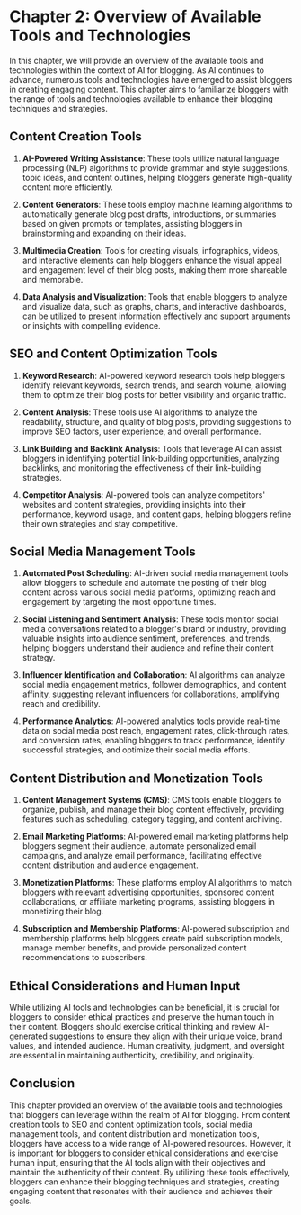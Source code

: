 Chapter 2: Overview of Available Tools and Technologies
=======================================================

In this chapter, we will provide an overview of the available tools and technologies within the context of AI for blogging. As AI continues to advance, numerous tools and technologies have emerged to assist bloggers in creating engaging content. This chapter aims to familiarize bloggers with the range of tools and technologies available to enhance their blogging techniques and strategies.

Content Creation Tools
----------------------

1. **AI-Powered Writing Assistance**: These tools utilize natural language processing (NLP) algorithms to provide grammar and style suggestions, topic ideas, and content outlines, helping bloggers generate high-quality content more efficiently.

2. **Content Generators**: These tools employ machine learning algorithms to automatically generate blog post drafts, introductions, or summaries based on given prompts or templates, assisting bloggers in brainstorming and expanding on their ideas.

3. **Multimedia Creation**: Tools for creating visuals, infographics, videos, and interactive elements can help bloggers enhance the visual appeal and engagement level of their blog posts, making them more shareable and memorable.

4. **Data Analysis and Visualization**: Tools that enable bloggers to analyze and visualize data, such as graphs, charts, and interactive dashboards, can be utilized to present information effectively and support arguments or insights with compelling evidence.

SEO and Content Optimization Tools
----------------------------------

1. **Keyword Research**: AI-powered keyword research tools help bloggers identify relevant keywords, search trends, and search volume, allowing them to optimize their blog posts for better visibility and organic traffic.

2. **Content Analysis**: These tools use AI algorithms to analyze the readability, structure, and quality of blog posts, providing suggestions to improve SEO factors, user experience, and overall performance.

3. **Link Building and Backlink Analysis**: Tools that leverage AI can assist bloggers in identifying potential link-building opportunities, analyzing backlinks, and monitoring the effectiveness of their link-building strategies.

4. **Competitor Analysis**: AI-powered tools can analyze competitors' websites and content strategies, providing insights into their performance, keyword usage, and content gaps, helping bloggers refine their own strategies and stay competitive.

Social Media Management Tools
-----------------------------

1. **Automated Post Scheduling**: AI-driven social media management tools allow bloggers to schedule and automate the posting of their blog content across various social media platforms, optimizing reach and engagement by targeting the most opportune times.

2. **Social Listening and Sentiment Analysis**: These tools monitor social media conversations related to a blogger's brand or industry, providing valuable insights into audience sentiment, preferences, and trends, helping bloggers understand their audience and refine their content strategy.

3. **Influencer Identification and Collaboration**: AI algorithms can analyze social media engagement metrics, follower demographics, and content affinity, suggesting relevant influencers for collaborations, amplifying reach and credibility.

4. **Performance Analytics**: AI-powered analytics tools provide real-time data on social media post reach, engagement rates, click-through rates, and conversion rates, enabling bloggers to track performance, identify successful strategies, and optimize their social media efforts.

Content Distribution and Monetization Tools
-------------------------------------------

1. **Content Management Systems (CMS)**: CMS tools enable bloggers to organize, publish, and manage their blog content effectively, providing features such as scheduling, category tagging, and content archiving.

2. **Email Marketing Platforms**: AI-powered email marketing platforms help bloggers segment their audience, automate personalized email campaigns, and analyze email performance, facilitating effective content distribution and audience engagement.

3. **Monetization Platforms**: These platforms employ AI algorithms to match bloggers with relevant advertising opportunities, sponsored content collaborations, or affiliate marketing programs, assisting bloggers in monetizing their blog.

4. **Subscription and Membership Platforms**: AI-powered subscription and membership platforms help bloggers create paid subscription models, manage member benefits, and provide personalized content recommendations to subscribers.

Ethical Considerations and Human Input
--------------------------------------

While utilizing AI tools and technologies can be beneficial, it is crucial for bloggers to consider ethical practices and preserve the human touch in their content. Bloggers should exercise critical thinking and review AI-generated suggestions to ensure they align with their unique voice, brand values, and intended audience. Human creativity, judgment, and oversight are essential in maintaining authenticity, credibility, and originality.

Conclusion
----------

This chapter provided an overview of the available tools and technologies that bloggers can leverage within the realm of AI for blogging. From content creation tools to SEO and content optimization tools, social media management tools, and content distribution and monetization tools, bloggers have access to a wide range of AI-powered resources. However, it is important for bloggers to consider ethical considerations and exercise human input, ensuring that the AI tools align with their objectives and maintain the authenticity of their content. By utilizing these tools effectively, bloggers can enhance their blogging techniques and strategies, creating engaging content that resonates with their audience and achieves their goals.
